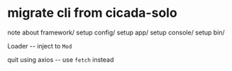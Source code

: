 # migrate cli from cicada-solo

note about framework/
setup config/
setup app/
setup console/
setup bin/

Loader -- inject to `Mod`

quit using axios -- use `fetch` instead
